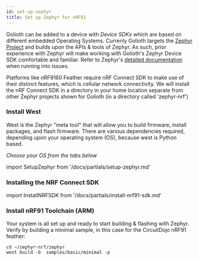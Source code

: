 ```yaml
---
id: set-up-zephyr
title: Set up Zephyr for nRF91
---
```


Golioth can be added to a device with _Device SDKs_ which are based on different embedded Operating Systems. Currenly Golioth targets the [Zephyr Project](https://www.zephyrproject.org/) and builds upon the APIs & tools of Zephyr. As such, prior experience with Zephyr will make working with Golioth's Zephyr Device SDK comfortable and familiar. Refer to Zephyr's [detailed documentation](https://docs.zephyrproject.org/) when running into issues.

Platforms like nRF9160 Feather require nRF Connect SDK to make use of their distinct features, which is cellular network connectivity. We will install the nRF Connect SDK in a directory in your home location separate from other Zephyr projects shown for Golioth (in a directory called 'zephyr-nrf')

### Install West

West is the Zephyr "meta tool" that will allow you to build firmware, install packages, and flash firmware. There are various dependencies required, depending upon your operating system (OS), because west is Python based.

*Choose your OS from the tabs below*

import SetupZephyr from '/docs/partials/setup-zephyr.md'

<SetupZephyr/>

### Installing the NRF Connect SDK

import InstallNRFSDK from '/docs/partials/install-nrf91-sdk.md'

<InstallNRFSDK/>

### Install nRF91 Toolchain (ARM)

Your system is all set up and ready to start building & flashing with Zephyr. Verify by building a minimal sample, in this case for the CircuitDojo nRF91 feather:

```
cd ~/zephyr-nrf/zephyr
west build -b  samples/basic/minimal -p
```